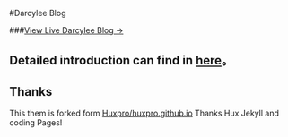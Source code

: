 #Darcylee Blog

###[View Live Darcylee Blog &rarr;](https://www.darcylee.com.cn)

## Detailed introduction can find in [here](https://github.com/huxpro/huxpro.github.io)。

## Thanks

This them is forked form [Huxpro/huxpro.github.io](https://github.com/huxpro/huxpro.github.io/)
Thanks Hux Jekyll and coding Pages!
